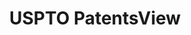 ---
bigquery: https://console.cloud.google.com/bigquery?p=patents-public-data&d=patentsview&page=dataset
citation: Attribution should be given to PatentsView for use, distribution, or derivative
  works.
code: https://github.com/CSSIP-AIR/PatentsView-Code-Snippets/
contributors: USPTO
cost: None
description: 'PatentsView includes US patent data including raw data (summaries, applications,
  pregrant applications), disambugations of inventors and assignees, and inventor
  gender estimates.  Also foreign priority data, # of figures and sheets, and government
  interest statements.'
documentation: https://patentsview.org/query/builder-faqs
last_edit: Mon, 04 Apr 2022 19:02:57 GMT
location: https://patentsview.org/
maintained_by: USPTO
record_creation_timestamp: 12/2/2020 17:20:46
schema_fields: '[''abstract'', ''field_title'', ''uuid'', ''ipc_version_indicator'',
  ''classification_level'', ''organization_id'', ''fname'', ''filename'', ''disamb_inventor_id_20170808'',
  ''rawassignee_id'', ''country_transformed'', ''ipc_class'', ''dependent'', ''name_last'',
  ''relkind'', ''sector_title'', ''citation_id'', ''num_sheets'', ''longitude'', ''disamb_assignee_id_20200929'',
  ''disamb_inventor_id_20190820'', ''field_id'', ''level_three'', ''main_group'',
  ''f371_date'', ''_371_date'', ''disamb_assignee_id_20181127'', ''attribution_status'',
  ''f102_date'', ''number'', ''subcategory_id'', ''disamb_assignee_id_20200630'',
  ''symbol_position'', ''rule_47'', ''disamb_assignee_id_20190820'', ''id'', ''applicant_type'',
  ''latitude'', ''publication_number'', ''role'', ''rel_id'', ''disamb_inventor_id_20181127'',
  ''level_one'', ''gi_statement'', ''disamb_inventor_id_20180528'', ''withdrawn'',
  ''series_code'', ''exemplary'', ''state_fips'', ''sequence'', ''county'', ''category_id'',
  ''disamb_inventor_id_20200929'', ''term_grant'', ''disamb_assignee_id_20190312'',
  ''designation'', ''category'', ''reldocno'', ''disamb_assignee_id_20191008'', ''deceased'',
  ''date'', ''text'', ''name'', ''classification_data_source'', ''num_figures'', ''kind'',
  ''section'', ''_102_date'', ''doc_type'', ''variety'', ''term_extension'', ''title'',
  ''lname'', ''lapse_of_patent'', ''action_date'', ''level_two'', ''subclass_id'',
  ''num_claims'', ''male_flag'', ''state'', ''lawyer_id'', ''group'', ''city'', ''disclaimer_date'',
  ''classification_status'', ''subclass'', ''disamb_inventor_id_20171003'', ''county_fips'',
  ''mainclass_id'', ''male'', ''classification_value'', ''disamb_inventor_id_20171226'',
  ''disamb_inventor_id_20191231'', ''term_disclaimer'', ''disamb_inventor_id_20190312'',
  ''patent_id'', ''status'', ''disamb_inventor_id_20170307'', ''num'', ''country'',
  ''length'', ''subsection_id'', ''disamb_inventor_id_20201229'', ''rawlocation_id'',
  ''name_first'', ''disamb_inventor_id_20191008'', ''doctype'', ''group_id'', ''assignee_id'',
  ''organization'', ''latin_name'', ''location_id'', ''subgroup_id'', ''inventor_id'',
  ''disamb_inventor_id_20200331'', ''application_id'', ''disamb_assignee_id_20200331'',
  ''rawinventor_id'', ''latlong'', ''contract_award_number'', ''disamb_inventor_id_20200630'',
  ''section_id'', ''subgroup'', ''disamb_assignee_id_20191231'', ''type'']'
shortname: patentsview
tags:
- disambiguation
- United States
- gender
terms_of_use: Creative Commons Attribution 4.0 International License.
timeframe: 1963-1999
title: USPTO PatentsView
uuid: cf1780b1-e265-4e49-8d1d-83b9cfe0fd9a
---
